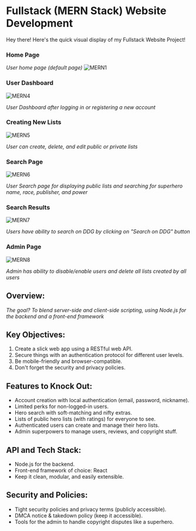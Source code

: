 # Fullstack (MERN Stack) Website Development

Hey there! Here's the quick visual display of my Fullstack Website Project!

### Home Page
*User home page (default page)*
![MERN1](https://github.com/DasolLim/MERN-Project/assets/92288227/3209801c-6e7b-4bd3-b424-1f7d9c3fc8b7)

### User Dashboard
![MERN4](https://github.com/DasolLim/MERN-Project/assets/92288227/cb8761cc-cdf2-48b9-83f0-7c604d239879)

*User Dashboard after logging in or registering a new account*

### Creating New Lists
![MERN5](https://github.com/DasolLim/MERN-Project/assets/92288227/885fe84d-03c6-4382-97bb-862eadc6bd28)

*User can create, delete, and edit public or private lists*

### Search Page
![MERN6](https://github.com/DasolLim/MERN-Project/assets/92288227/5edadce8-e3af-434e-96a3-1ae0dc7ee2c6)

*User Search page for displaying public lists and searching for superhero name, race, publisher, and power*

### Search Results
![MERN7](https://github.com/DasolLim/MERN-Project/assets/92288227/1f6dac76-6ddd-48f4-8212-02d667ee1d4c)

*Users have ability to search on DDG by clicking on "Search on DDG" button*

### Admin Page
![MERN8](https://github.com/DasolLim/MERN-Project/assets/92288227/5d3ba4c8-8cc7-469b-a1bc-c0fd26bfc62b)

*Admin has ability to disable/enable users and delete all lists created by all users*

## Overview:
*The goal? To blend server-side and client-side scripting, using Node.js for the backend and a front-end framework*

## Key Objectives:
1. Create a slick web app using a RESTful web API.
2. Secure things with an authentication protocol for different user levels.
3. Be mobile-friendly and browser-compatible.
4. Don't forget the security and privacy policies.

## Features to Knock Out:
- Account creation with local authentication (email, password, nickname).
- Limited perks for non-logged-in users.
- Hero search with soft-matching and nifty extras.
- Lists of public hero lists (with ratings) for everyone to see.
- Authenticated users can create and manage their hero lists.
- Admin superpowers to manage users, reviews, and copyright stuff.

## API and Tech Stack:
- Node.js for the backend.
- Front-end framework of choice: React
- Keep it clean, modular, and easily extensible.

## Security and Policies:
- Tight security policies and privacy terms (publicly accessible).
- DMCA notice & takedown policy (keep it accessible).
- Tools for the admin to handle copyright disputes like a superhero.
